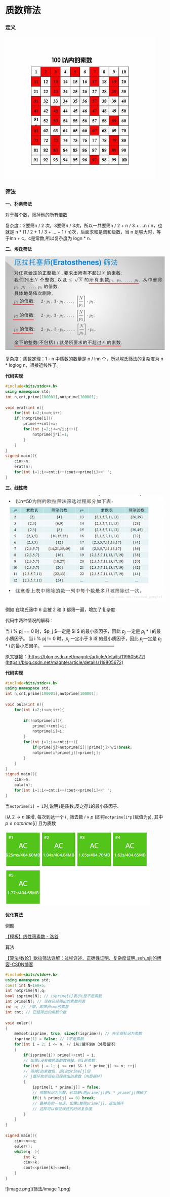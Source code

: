 # 质数筛法

### 定义

![OIP-C.Vm205xkbzhUHc5d9cW-T6QHaHC](筛法/OIP-C.Vm205xkbzhUHc5d9cW-T6QHaHC)

### 筛法

**一、朴素筛法**

对于每个数，筛掉他的所有倍数

复杂度：2要筛n / 2 次，3要筛n / 3次，所以一共要筛n / 2 + n / 3 + …n / n，也就是 n * (1 / 2 + 1 / 3 + … + 1 / n)次，后面求和是调和级数，当 n 足够大时，等于lnn + c，c是常数,所以复杂度为 logn * n.

**二、埃氏筛法**

![v2-06e72db7050d7492b1f5c253675618fa_r.jpg](筛法/v2-06e72db7050d7492b1f5c253675618fa_r.jpg)

复杂度：质数定理：1 - n 中质数的数量是 n / lnn 个，所以埃氏筛法的复杂度为 n * loglog n，很接近线性了。

**代码实现**

```C++
#include<bits/stdc++.h>
using namespace std;
int n,cnt,prime[100001],notprime[100001];

void erat(int n){
	for(int i=2;i<=n;i++)
	if(!notprime[i]){
		prime[++cnt]=i;
		for(int j=2;j<=n/i;j++){
			notprime[j*i]=1;
		}
	}
}
signed main(){
	cin>>n;
	erat(n);
	for(int i=1;i<=cnt;i++)cout<<prime[i]<<' ';
}
```

**三、线性筛**

![R-C.2dd03097fb6e338bd01f91c7243e1fc6](筛法/R-C.2dd03097fb6e338bd01f91c7243e1fc6)

例如 在埃氏筛中 6 会被 2 和 3 都筛一遍，增加了复杂度

代码中两种情况的解释：

当 i % pj == 0 时，$p_j $一定是 $i $ 的最小质因子，因此 $p_j$ 一定是 $p_j$ * i 的最小质因子。
当 i % pj != 0 时，$p_j$ 一定小于 $ i$ 的最小质因子，因此 $p_j$一定是 $p_j$ * i 的最小质因子。
————————————————

原文链接：[https://blog.csdn.net/magnte/article/details/119805672](https://blog.csdn.net/magnte/article/details/119805672)

**代码实现**

```C++
#include<bits/stdc++.h>
using namespace std;
int n,cnt,prime[100001],notprime[100001];

void oula(int n){
	for(int i=2;i<=n;i++){
	
		if(!notprime[i]){
			prime[++cnt]=i;
			notprime[i]=i;
		}
		for(int j=1;j<=cnt;j++){
			if(prime[j]>notprime[i]||prime[j]>n/i)break;
			notprime[i*prime[j]]=prime[j];
		} 
	}
}
signed main(){
	cin>>n;
	oula(n);
	for(int i=1;i<=cnt;i++)cout<<prime[i]<<' ';
}
```

当`notprime[i] = i`时,说明`i`是质数,反之存`i`的最小质因子.

i从 $2 \to n$ 递增, 每次到达一个 $i$ ,  筛去数 $i \times p$ (即将`notprime[i*p]`赋值为`p`), 其中 $p≤notprime[i]$ 且为质数

![image.png](筛法/image.png)

**优化算法**

例题

[【模板】线性筛素数 - 洛谷](https://www.luogu.com.cn/problem/P3383)

算法

[【算法/数论】欧拉筛法详解：过程详述、正确性证明、复杂度证明_seh_sjlj的博客-CSDN博客](https://blog.csdn.net/qaqwqaqwq/article/details/123587336)

```C++
#include<bits/stdc++.h>
using namespace std;
const int N=1e8+5;
int notprime[N],q;
bool isprime[N]; // isprime[i]表示i是不是素数
int prime[N]; // 现在已经筛出的素数列表
int n; // 上限，即筛出<=n的素数
int cnt; // 已经筛出的素数个数

void euler()
{
    memset(isprime, true, sizeof(isprime)); // 先全部标记为素数
    isprime[1] = false; // 1不是素数
    for(int i = 2; i <= n; +/ i从2循环到n（外层循环）
    {
        if(isprime[i]) prime[++cnt] = i;
        // 如果i没有被前面的数筛掉，则i是素数
        for(int j = 1; j <= cnt && i * prime[j] <= n; ++j)
        // 筛掉i的素数倍，即i的prime[j]倍
        // j循环枚举现在已经筛出的素数（内层循环）
        {
            isprime[i * prime[j]] = false;
            // 倍数标记为合数，也就是i用prime[j]把i * prime[j]筛掉了
            if(i % prime[j] == 0) break;
            // 最神奇的一句话，如果i整除prime[j]，退出循环
            // 这样可以保证线性的时间复杂度
        }
    }
}

signed main(){
	cin>>n>>q;
	euler();
	while(q--){
		int k;
		cin>>k;
		cout<<prime[k]<<endl;
	}
}
```

![image.png](筛法/image 1.png)

